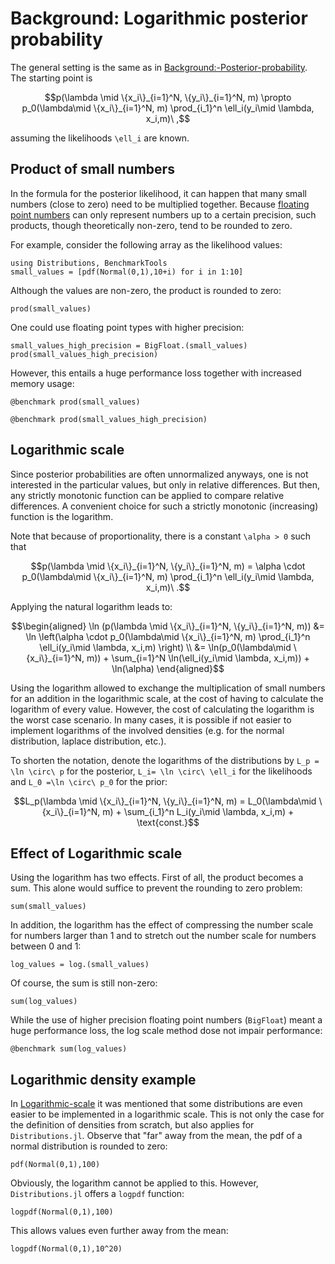 # Background: Logarithmic posterior probability

The general setting is the same as in [Background:-Posterior-probability](@ref). The starting point is

```math
p(\lambda \mid \{x_i\}_{i=1}^N, \{y_i\}_{i=1}^N, m) \propto  p_0(\lambda\mid \{x_i\}_{i=1}^N, m) \prod_{i_1}^n \ell_i(y_i\mid \lambda, x_i,m)\ ,
```
assuming the likelihoods ``\ell_i`` are known.

## Product of small numbers

In the formula for the posterior likelihood, it can happen that many small numbers (close to zero) need to be multiplied together. Because [floating point numbers](https://en.wikipedia.org/wiki/Floating-point_arithmetic#Representable_numbers,_conversion_and_rounding) can only represent numbers up to a certain precision, such products, though theoretically non-zero, tend to be rounded to zero.

For example, consider the following array as the likelihood values:
``` @example 1
using Distributions, BenchmarkTools
small_values = [pdf(Normal(0,1),10+i) for i in 1:10]
```
Although the values are non-zero, the product is rounded to zero:
``` @example 1
prod(small_values)
```
One could use floating point types with higher precision:
``` @example 1 
small_values_high_precision = BigFloat.(small_values)
prod(small_values_high_precision)
```
However, this entails a huge performance loss together with increased memory usage: 

``` @example 1
@benchmark prod(small_values)
```

``` @example 1
@benchmark prod(small_values_high_precision)
```

## Logarithmic scale

Since posterior probabilities are often unnormalized anyways, one is not interested in the particular values, but only in relative differences. But then, any strictly monotonic function can be applied to compare relative differences. A convenient choice for such a strictly monotonic (increasing) function is the logarithm.

Note that because of proportionality, there is a constant ``\alpha > 0`` such that
```math
p(\lambda \mid \{x_i\}_{i=1}^N, \{y_i\}_{i=1}^N, m) =  \alpha \cdot  p_0(\lambda\mid \{x_i\}_{i=1}^N, m) \prod_{i_1}^n \ell_i(y_i\mid \lambda, x_i,m)\ .
```
Applying the natural logarithm leads to:

```math
\begin{aligned}
\ln (p(\lambda \mid \{x_i\}_{i=1}^N, \{y_i\}_{i=1}^N, m)) &=  \ln \left(\alpha \cdot  p_0(\lambda\mid \{x_i\}_{i=1}^N, m) \prod_{i_1}^n \ell_i(y_i\mid \lambda, x_i,m) \right) \\ 
&= \ln(p_0(\lambda\mid \{x_i\}_{i=1}^N, m)) + \sum_{i=1}^N \ln(\ell_i(y_i\mid \lambda, x_i,m)) + \ln(\alpha)
\end{aligned}
```
Using the logarithm allowed to exchange the multiplication of small numbers for an addition in the logarithmic scale, at the cost of having to calculate the logarithm of every value. However, the cost of calculating the logarithm is the worst case scenario. In many cases, it is possible if not easier to implement logarithms of the involved densities (e.g. for the normal distribution, laplace distribution, etc.).


To shorten the notation, denote the logarithms of the distributions by ``L_p = \ln \circ\ p`` for the posterior, ``L_i= \ln \circ\ \ell_i`` for the likelihoods and ``L_0 =\ln \circ\ p_0`` for the prior: 
```math
L_p(\lambda \mid \{x_i\}_{i=1}^N, \{y_i\}_{i=1}^N, m) =   L_0(\lambda\mid \{x_i\}_{i=1}^N, m) +  \sum_{i_1}^n L_i(y_i\mid \lambda, x_i,m) + \text{const.}
```

## Effect of Logarithmic scale

Using the logarithm has two effects. First of all, the product becomes a sum. This alone would suffice to prevent the rounding to zero problem:

``` @example 1
sum(small_values)
```
In addition, the logarithm has the effect of compressing the number scale for numbers larger than 1 and to stretch out the number scale for numbers between 0 and 1:
``` @example 1
log_values = log.(small_values)
```
Of course, the sum is still non-zero:
``` @example 1
sum(log_values)
```
While the use of higher precision floating point numbers (`BigFloat`) meant a huge performance loss, the log scale method dose not impair performance:
``` @example 1
@benchmark sum(log_values)
```

## Logarithmic density example

In [Logarithmic-scale](@ref) it was mentioned that some distributions are even easier to be implemented in a logarithmic scale. This is not only the case for the definition of densities from scratch, but also applies for `Distributions.jl`. Observe that "far" away from the mean, the pdf of a normal distribution is rounded to zero:
``` @example 1
pdf(Normal(0,1),100)
```
Obviously, the logarithm cannot be applied to this. However, `Distributions.jl` offers a `logpdf` function:
``` @example 1
logpdf(Normal(0,1),100)
```
This allows values even further away from the mean:
``` @example 1
logpdf(Normal(0,1),10^20)
```